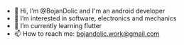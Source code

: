 - 👋 Hi, I’m @BojanDolic and I'm an android developer
- 👀 I’m interested in software, electronics and mechanics
- 🌱 I’m currently learning flutter
- 📫 How to reach me: bojandolic.work@gmail.com

<!---
BojanDolic/BojanDolic is a ✨ special ✨ repository because its `README.md` (this file) appears on your GitHub profile.
You can click the Preview link to take a look at your changes.
--->
